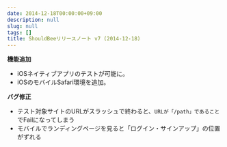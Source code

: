 ```yaml
---
date: 2014-12-18T00:00:00+09:00
description: null
slug: null
tags: []
title: ShouldBeeリリースノート v7 (2014-12-18)
---
```


__機能追加__

* iOSネイティブアプリのテストが可能に。
* iOSのモバイルSafari環境を追加。

__バグ修正__

* テスト対象サイトのURLがスラッシュで終わると、`URLが「/path」であること`でFailになってしまう
* モバイルでランディングページを見ると「ログイン・サインアップ」の位置がずれる
